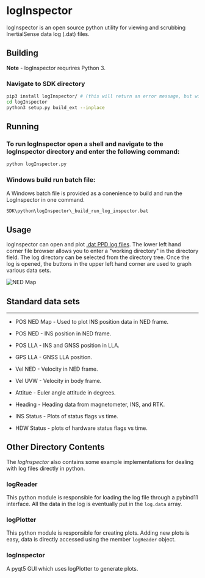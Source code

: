 # logInspector

logInspector is an open source python utility for viewing and scrubbing InertialSense data log (.dat) files.

## Building

**Note** - logInspector requrires Python 3.

### Navigate to SDK directory

``` bash
pip3 install logInspector/ # (this will return an error message, but will install all the dependencies you need)
cd logInspector
python3 setup.py build_ext --inplace
```

## Running

### To run logInspector open a shell and navigate to the logInspector directory and enter the following command:
``` bash
python logInspector.py
```

### Windows build run batch file:
A Windows batch file is provided as a conenience to build and run the LogInspector in one command.  
``` bash
SDK\python\logInspector\_build_run_log_inspector.bat
```

## Usage
logInspector can open and plot [.dat PPD log files](https://docs.inertialsense.com/user-manual/application-notes/data_logging/#logging-ppd-in-evaltool). The lower left hand corner file browser allows you to enter a "working directory" in the directory field. The log directory can be selected from the directory tree.
Once the log is opened, the buttons in the upper left hand corner are used to graph various data sets.


![NED Map](assets/NEDMap.png "NED Map")

## Standard data sets
-----
* POS NED Map - Used to plot INS position data in NED frame.

* POS NED - INS position in NED frame.

* POS LLA - INS and GNSS position in LLA.

* GPS LLA - GNSS LLA position.

* Vel NED - Velocity in NED frame.

* Vel UVW - Velocity in body frame.

* Attitue - Euler angle attitude in degrees.

* Heading - Heading data from magnetometer, INS, and RTK.

* INS Status - Plots of status flags vs time.

* HDW Status - plots of hardware status flags vs time.


## Other Directory Contents
The *logInspector* also contains some example implementations for dealing with log files directly in python.

### logReader
This python module is responsible for loading the log file through a pybind11 interface.   All the data in the log is eventually put in the `log.data` array.

### logPlotter
This python module is responsible for creating plots.  Adding new plots is easy, data is directly accessed using the member `logReader` object.

### logInspector
A pyqt5 GUI which uses logPlotter to generate plots.

